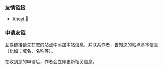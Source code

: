 ### 友情链接
- [Anoyi 🐬](https://anoyi.com/)

### 申请友链

互换链接请先在您的站点中添加本站信息，并联系作者，告知您的站点基本信息（比如：域名、名称等）。

在收到您的申请后，作者会立即更新相关信息。
